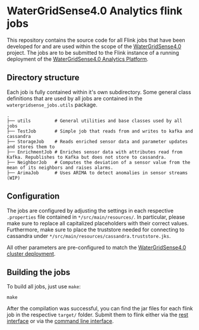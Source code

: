 WaterGridSense4.0 Analytics flink jobs
======================================

This repository contains the source code for all Flink jobs that have been developed for and are used within the scope of the [WaterGridSense4.0](https://www.dos.tu-berlin.de/menue/research/watergridsense_40/) project. The jobs are to be submitted to the Flink instance of a running deployment of the [WaterGridSense4.0 Analytics Platform](https://github.com/dos-group/water-analytics-cluster).

## Directory structure

Each job is fully contained within it's own subdirectory. Some general class definitions that are used by all jobs are contained in the `watergridsense_jobs.utils` package.

    .
    ├── utils         # General utilities and base classes used by all jobs
    ├── TestJob       # Simple job that reads from and writes to kafka and cassandra
    ├── StorageJob    # Reads enriched sensor data and parameter updates and stores them to 
    ├── EnrichmentJob # Enriches sensor data with attributes read from Kafka. Republishes to Kafka but does not store to cassandra.
    ├── NeighborJob   # Computes the deviation of a sensor value from the mean of its neighbors and raises alarms.
    ├── ArimaJob      # Uses ARIMA to detect anomalies in sensor streams (WIP)

## Configuration

The jobs are configured by adjusting the settings in each respective `.properties` file contained in `*/src/main/resources/`. In particular, please make sure to replace all capitalized placeholders with their correct values. Furthermore, make sure to place the truststore needed for connecting to cassandra under `*/src/main/resources/cassandra.truststore.jks`.

All other parameters are pre-configured to match the [WaterGridSense4.0 cluster deployment](https://github.com/dos-group/water-analytics-cluster).

## Building the jobs

To build all jobs, just use `make`:

```
make
```

After the compilation was successful, you can find the jar files for each flink job in the respective `target/` folder. Submit them to flink either via the [rest interface](https://ci.apache.org/projects/flink/flink-docs-stable/ops/rest_api.html) or via the [command line interface](https://ci.apache.org/projects/flink/flink-docs-stable/deployment/cli.html).